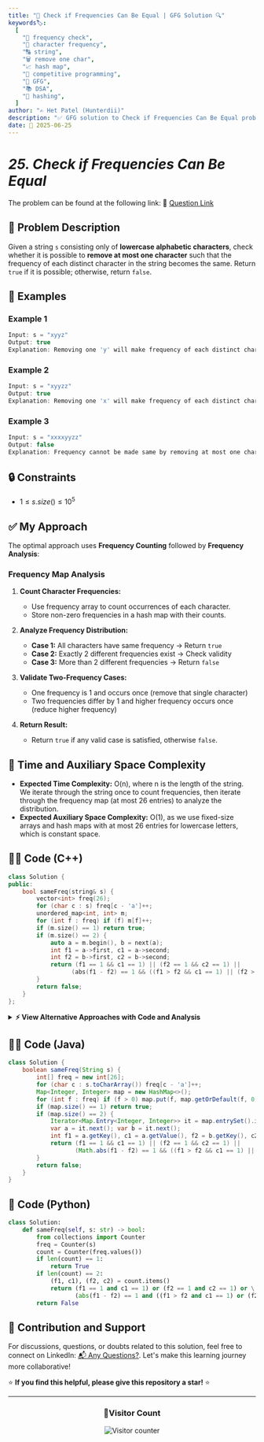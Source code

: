 ```yaml
---
title: "🧪 Check if Frequencies Can Be Equal | GFG Solution 🔍"
keywords🏷️:
  [
    "🧪 frequency check",
    "🧮 character frequency",
    "🔠 string",
    "🗑️ remove one char",
    "📈 hash map",
    "🏁 competitive programming",
    "📘 GFG",
    "📚 DSA",
    "🧠 hashing",
  ]
author: "✍️ Het Patel (Hunterdii)"
description: "✅ GFG solution to Check if Frequencies Can Be Equal problem: determine if removing at most one character makes all character frequencies equal. 🚀"
date: 📅 2025-06-25
---
```


# _25. Check if Frequencies Can Be Equal_

The problem can be found at the following link: 🔗 [Question Link](https://www.geeksforgeeks.org/problems/check-frequencies4211/1)

## **🧩 Problem Description**

Given a string `s` consisting only of **lowercase alphabetic characters**, check whether it is possible to **remove at most one character** such that the frequency of each distinct character in the string becomes the same. Return `true` if it is possible; otherwise, return `false`.

## **📘 Examples**

### Example 1

```cpp
Input: s = "xyyz"
Output: true
Explanation: Removing one 'y' will make frequency of each distinct character to be 1.
```

### Example 2

```cpp
Input: s = "xyyzz"
Output: true
Explanation: Removing one 'x' will make frequency of each distinct character to be 2.
```

### Example 3

```cpp
Input: s = "xxxxyyzz"
Output: false
Explanation: Frequency cannot be made same by removing at most one character.
```

## **🔒 Constraints**

- $1 \le s.size() \le 10^5$

## **✅ My Approach**

The optimal approach uses **Frequency Counting** followed by **Frequency Analysis**:

### **Frequency Map Analysis**

1. **Count Character Frequencies:**

   - Use frequency array to count occurrences of each character.
   - Store non-zero frequencies in a hash map with their counts.

2. **Analyze Frequency Distribution:**

   - **Case 1:** All characters have same frequency → Return `true`
   - **Case 2:** Exactly 2 different frequencies exist → Check validity
   - **Case 3:** More than 2 different frequencies → Return `false`

3. **Validate Two-Frequency Cases:**

   - One frequency is 1 and occurs once (remove that single character)
   - Two frequencies differ by 1 and higher frequency occurs once (reduce higher frequency)

4. **Return Result:**
   - Return `true` if any valid case is satisfied, otherwise `false`.

## 📝 Time and Auxiliary Space Complexity

- **Expected Time Complexity:** O(n), where n is the length of the string. We iterate through the string once to count frequencies, then iterate through the frequency map (at most 26 entries) to analyze the distribution.
- **Expected Auxiliary Space Complexity:** O(1), as we use fixed-size arrays and hash maps with at most 26 entries for lowercase letters, which is constant space.

## **🧑‍💻 Code (C++)**

```cpp
class Solution {
public:
    bool sameFreq(string& s) {
        vector<int> freq(26);
        for (char c : s) freq[c - 'a']++;
        unordered_map<int, int> m;
        for (int f : freq) if (f) m[f]++;
        if (m.size() == 1) return true;
        if (m.size() == 2) {
            auto a = m.begin(), b = next(a);
            int f1 = a->first, c1 = a->second;
            int f2 = b->first, c2 = b->second;
            return (f1 == 1 && c1 == 1) || (f2 == 1 && c2 == 1) ||
                  (abs(f1 - f2) == 1 && ((f1 > f2 && c1 == 1) || (f2 > f1 && c2 == 1)));
        }
        return false;
    }
};
```

<details>
<summary><b>⚡ View Alternative Approaches with Code and Analysis</b></summary>

## 📊 **2️⃣ Early Termination with Set**

### 💡 Algorithm Steps:

1. Count character frequencies in single pass.
2. Use set to track frequency distributions with early termination.
3. Sort frequencies for easier comparison logic.

```cpp
class Solution {
public:
    bool sameFreq(string& s) {
        int f[26] = {};
        for (char c : s) f[c - 'a']++;
        unordered_set<int> sfx;
        for (int i = 0; i < 26; i++) {
            if (f[i]) {
                sfx.insert(f[i]);
                if (sfx.size() > 2) return false;
            }
        }
        if (sfx.size() == 1) return true;
        vector<int> v(sfx.begin(), sfx.end());
        sort(v.begin(), v.end());
        int c1 = 0, c2 = 0;
        for (int i = 0; i < 26; i++) {
            if (f[i] == v[0]) c1++;
            else if (f[i] == v[1]) c2++;
        }
        return (v[0] == 1 && c1 == 1) || (v[1] - v[0] == 1 && c2 == 1);
    }
};
```

### 📝 **Complexity Analysis:**

- **Time:** ⏱️ O(n + 26) = O(n)
- **Auxiliary Space:** 💾 O(1) - Fixed size array and set

### ✅ **Why This Approach?**

- Early termination saves computation when more than 2 frequencies exist.
- Array-based frequency counting offers better cache performance.

## 📊 **3️⃣ Bit Manipulation Optimization**

### 💡 Algorithm Steps:

1. Use bit manipulation to track unique frequencies efficiently.
2. Leverage bitwise operations for frequency comparison.
3. Minimize conditional branches for better performance.

```cpp
class Solution {
public:
    bool sameFreq(string& s) {
        int f[26] = {};
        for (char c : s) f[c - 'a']++;
        int m = 0, hi = 0, lo = INT_MAX;
        for (int x : f) {
            if (x) {
                m |= 1 << (x & 31);
                hi = max(hi, x);
                lo = min(lo, x);
            }
        }
        if (__builtin_popcount(m) == 1) return true;
        if (__builtin_popcount(m) != 2) return false;
        int c1 = 0, c2 = 0;
        for (int x : f) {
            if (x == lo) c1++;
            else if (x == hi) c2++;
        }
        return (lo == 1 && c1 == 1) || (hi - lo == 1 && c2 == 1);
    }
};
```

### 📝 **Complexity Analysis:**

- **Time:** ⏱️ O(n)
- **Auxiliary Space:** 💾 O(1)

### ✅ **Why This Approach?**

- Bit manipulation provides efficient frequency uniqueness tracking.
- Single-pass solution with minimal memory overhead.

## 🆚 **🔍 Comparison of Approaches**

| 🚀 **Approach**                      | ⏱️ **Time Complexity** | 💾 **Space Complexity** | ✅ **Pros**                    | ⚠️ **Cons**                    |
| ------------------------------------ | ---------------------- | ----------------------- | ------------------------------ | ------------------------------ |
| 🔍 **HashMap-Based Frequency Check** | 🟢 O(n)                | 🟡 O(1)                 | ⚡ Clean logic, readable       | 💾 HashMap operations overhead |
| 🔄 **Early Termination with Set**    | 🟢 O(n)                | 🟢 O(1)                 | 🔧 Fast exit, cache-friendly   | 🧮 Extra sorting step required |
| 🔍 **Bit Manipulation Optimization** | 🟢 O(n)                | 🟢 O(1)                 | ⚡ Minimal overhead, efficient | 🧮 Complex bit operations      |

### 🏆 **Best Choice Recommendation**

| 🎯 **Scenario**                                 | 🎖️ **Recommended Approach**          | 🔥 **Performance Rating** |
| ----------------------------------------------- | ------------------------------------ | ------------------------- |
| ⚡ Maximum performance, competitive programming | 🥇 **HashMap-Based Frequency Check** | ★★★★★                     |
| 🔧 Production code, memory constraints          | 🥈 **Early Termination with Set**    | ★★★★☆                     |
| 🎯 Extreme optimization, embedded systems       | 🎖️ **Bit Manipulation Optimization** | ★★★★☆                     |

</details>

## **🧑‍💻 Code (Java)**

```java
class Solution {
    boolean sameFreq(String s) {
        int[] freq = new int[26];
        for (char c : s.toCharArray()) freq[c - 'a']++;
        Map<Integer, Integer> map = new HashMap<>();
        for (int f : freq) if (f > 0) map.put(f, map.getOrDefault(f, 0) + 1);
        if (map.size() == 1) return true;
        if (map.size() == 2) {
            Iterator<Map.Entry<Integer, Integer>> it = map.entrySet().iterator();
            var a = it.next(); var b = it.next();
            int f1 = a.getKey(), c1 = a.getValue(), f2 = b.getKey(), c2 = b.getValue();
            return (f1 == 1 && c1 == 1) || (f2 == 1 && c2 == 1) ||
                   (Math.abs(f1 - f2) == 1 && ((f1 > f2 && c1 == 1) || (f2 > f1 && c2 == 1)));
        }
        return false;
    }
}
```

## **🐍 Code (Python)**

```python
class Solution:
    def sameFreq(self, s: str) -> bool:
        from collections import Counter
        freq = Counter(s)
        count = Counter(freq.values())
        if len(count) == 1:
            return True
        if len(count) == 2:
            (f1, c1), (f2, c2) = count.items()
            return (f1 == 1 and c1 == 1) or (f2 == 1 and c2 == 1) or \
                   (abs(f1 - f2) == 1 and ((f1 > f2 and c1 == 1) or (f2 > f1 and c2 == 1)))
        return False
```

## 🧠 Contribution and Support

For discussions, questions, or doubts related to this solution, feel free to connect on LinkedIn: [📬 Any Questions?](https://www.linkedin.com/in/patel-hetkumar-sandipbhai-8b110525a/). Let's make this learning journey more collaborative!

⭐ **If you find this helpful, please give this repository a star!** ⭐

---

<div align="center">
  <h3><b>📍Visitor Count</b></h3>
</div>

<p align="center">
  <img src="https://visitor-badge.laobi.icu/badge?page_id=Hunterdii.GeeksforGeeks-POTD" alt="Visitor counter" />
</p>
